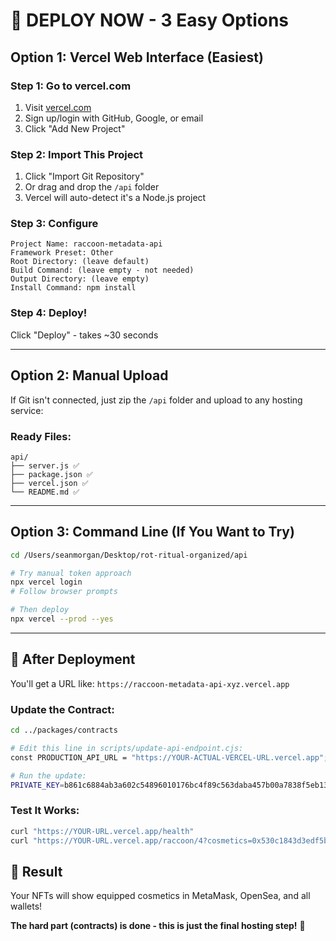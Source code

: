 # 🚀 DEPLOY NOW - 3 Easy Options

## Option 1: Vercel Web Interface (Easiest)

### Step 1: Go to vercel.com
1. Visit [vercel.com](https://vercel.com)
2. Sign up/login with GitHub, Google, or email
3. Click "Add New Project"

### Step 2: Import This Project  
1. Click "Import Git Repository" 
2. Or drag and drop the `/api` folder
3. Vercel will auto-detect it's a Node.js project

### Step 3: Configure
```
Project Name: raccoon-metadata-api
Framework Preset: Other
Root Directory: (leave default)
Build Command: (leave empty - not needed)
Output Directory: (leave empty)
Install Command: npm install
```

### Step 4: Deploy!
Click "Deploy" - takes ~30 seconds

---

## Option 2: Manual Upload

If Git isn't connected, just zip the `/api` folder and upload to any hosting service:

### Ready Files:
```
api/
├── server.js ✅
├── package.json ✅  
├── vercel.json ✅
└── README.md ✅
```

---

## Option 3: Command Line (If You Want to Try)

```bash
cd /Users/seanmorgan/Desktop/rot-ritual-organized/api

# Try manual token approach
npx vercel login
# Follow browser prompts

# Then deploy
npx vercel --prod --yes
```

---

## 🎯 After Deployment

You'll get a URL like: `https://raccoon-metadata-api-xyz.vercel.app`

### Update the Contract:
```bash
cd ../packages/contracts

# Edit this line in scripts/update-api-endpoint.cjs:
const PRODUCTION_API_URL = "https://YOUR-ACTUAL-VERCEL-URL.vercel.app";

# Run the update:
PRIVATE_KEY=b861c6884ab3a602c54896010176bc4f89c563daba457b00a7838f5eb135cd45 npx hardhat run scripts/update-api-endpoint.cjs --network baseSepolia
```

### Test It Works:
```bash
curl "https://YOUR-URL.vercel.app/health"
curl "https://YOUR-URL.vercel.app/raccoon/4?cosmetics=0x530c1843d3edf5bde4952b8a1b5ae948c3dc8b0b&chain=84532"
```

## 🎉 Result

Your NFTs will show equipped cosmetics in MetaMask, OpenSea, and all wallets! 

**The hard part (contracts) is done - this is just the final hosting step!** 🚀